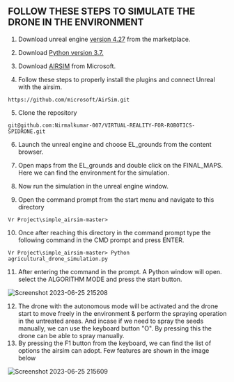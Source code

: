 ## FOLLOW THESE STEPS TO SIMULATE THE DRONE IN THE ENVIRONMENT

1. Download unreal engine [version 4.27](https://www.unrealengine.com/en-US/download) from the marketplace.

2. Download  [Python version 3.7.](https://www.python.org/downloads/)

3. Download  [AIRSIM](https://github.com/microsoft/AirSim.git) from Microsoft.
4. Follow these steps to properly install the plugins and connect Unreal with the airsim.
```
https://github.com/microsoft/AirSim.git
```
5. Clone the repository
```
git@github.com:Nirmalkumar-007/VIRTUAL-REALITY-FOR-ROBOTICS-SPIDRONE.git
```
6. Launch the unreal engine and choose EL_grounds from the content browser.

7. Open maps from the EL_grounds and double click on the FINAL_MAPS. Here we can find the environment for the simulation. 

8. Now run the simulation in the unreal engine window.

9. Open the command prompt from the start menu and navigate to this directory

```
Vr Project\simple_airsim-master>
```
10. Once after reaching this directory in the command prompt type the following command in the CMD prompt and press ENTER.
```
Vr Project\simple_airsim-master> Python agricultural_drone_simulation.py
```
11. After entering the command in the prompt. A Python window will open. select the ALGORITHM MODE and press the start button.

![Screenshot 2023-06-25 215208](https://github.com/Nirmalkumar-007/VIRTUAL-REALITY-FOR-ROBOTICS-SPIDRONE/assets/93769409/78b34639-25fd-4516-a10e-822da37ee319)

12. The drone with the autonomous mode will be activated and the drone start to move freely in the environment & perform the spraying operation in the untreated areas. And incase if we need to spray the seeds manually, we can use the keyboard button "O". By pressing this the drone can be able to spray manually.
13. By pressing the F1 button from the keyboard, we can find the list of options the airsim can adopt. Few features are shown in the image below


![Screenshot 2023-06-25 215609](https://github.com/Nirmalkumar-007/VIRTUAL-REALITY-FOR-ROBOTICS-SPIDRONE/assets/93769409/38ebddde-14c7-467b-9661-fc4cb8672be8)
